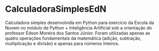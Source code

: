 # CalculadoraSimplesEdN
Calculadora simples desenvolvida em Python para exercício da Escola da Nuvem no módulo de Python + Inteligência Artificial sob a orientação do professor Édson Moreira dos Santos Júnior.
Foram utilizadas apenas as quatro operações fundamentais da matemática (adição, subtração, multiplicação e divisão) e apenas para números inteiros.
